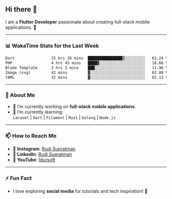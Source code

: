 ## Hi there 👋

I am a **Flutter Developer** passionate about creating full-stack mobile applications. 🚀

---

### 📊 WakaTime Stats for the Last Week
<!--START_SECTION:waka-->

```txt
Dart                15 hrs 36 mins  ███████████████▒░░░░░░░░░   61.24 %
PHP                 4 hrs 45 mins   ████▓░░░░░░░░░░░░░░░░░░░░   18.66 %
Blade Template      3 hrs 2 mins    ███░░░░░░░░░░░░░░░░░░░░░░   11.96 %
Image (svg)         42 mins         ▓░░░░░░░░░░░░░░░░░░░░░░░░   02.80 %
YAML                32 mins         ▓░░░░░░░░░░░░░░░░░░░░░░░░   02.13 %
```

<!--END_SECTION:waka-->

---

### 🌱 About Me
- 🔭 I’m currently working on **full-stack mobile applications**.
- 🌱 I’m currently learning:  
  `Laravel` | `Dart` | `Filament` | `Rust` | `Golang` | `Node.js`

---

### 📫 How to Reach Me
- 💬 **Instagram**: [Rudi Supratman](https://www.instagram.com/rudisupratman97)  
- 💼 **LinkedIn**: [Rudi Supratman](https://www.linkedin.com/in/rudi-supratman-324233281)  
- 🎥 **YouTube**: [Idursoft](https://www.youtube.com/@adde5863)

---

### ⚡ Fun Fact
- I love exploring **social media** for tutorials and tech inspiration! 🎥
